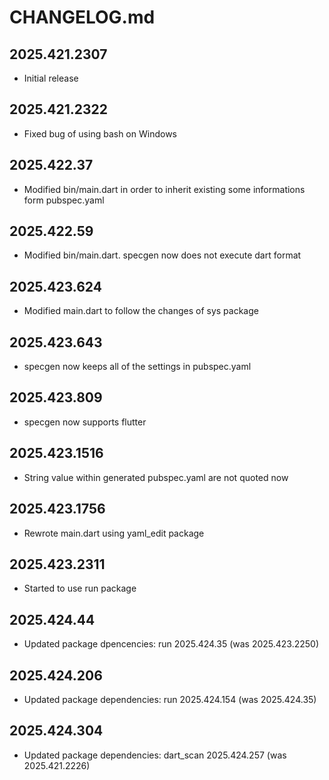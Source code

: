# CHANGELOG.md

## 2025.421.2307

- Initial release

## 2025.421.2322

- Fixed bug of using bash on Windows

## 2025.422.37

- Modified bin/main.dart in order to inherit existing some informations form pubspec.yaml

## 2025.422.59

- Modified bin/main.dart. specgen now does not execute dart format

## 2025.423.624

- Modified main.dart to follow the changes of sys package

## 2025.423.643

- specgen now keeps all of the settings in pubspec.yaml

## 2025.423.809

- specgen now supports flutter

## 2025.423.1516

- String value within generated pubspec.yaml are not quoted now

## 2025.423.1756

- Rewrote main.dart using yaml_edit package

## 2025.423.2311

- Started to use run package

## 2025.424.44

- Updated package dpencencies: run 2025.424.35 (was 2025.423.2250)

## 2025.424.206

- Updated package dependencies: run 2025.424.154 (was 2025.424.35)

## 2025.424.304

- Updated package dependencies: dart_scan 2025.424.257 (was 2025.421.2226)
